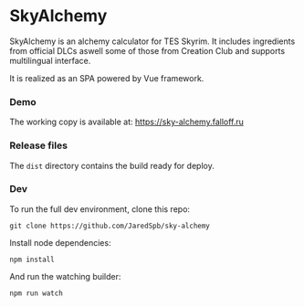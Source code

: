 # SkyAlchemy

SkyAlchemy is an alchemy calculator for TES Skyrim. It includes ingredients from official DLCs aswell some of those from Creation Club and supports multilingual interface. 

It is realized as an SPA powered by Vue framework. 

### Demo

The working copy is available at: https://sky-alchemy.falloff.ru


### Release files

The `dist` directory contains the build ready for deploy. 

### Dev

To run the full dev environment, clone this repo:

```
git clone https://github.com/JaredSpb/sky-alchemy
```

Install node dependencies:

```
npm install
```

And run the watching builder:

```
npm run watch
```

